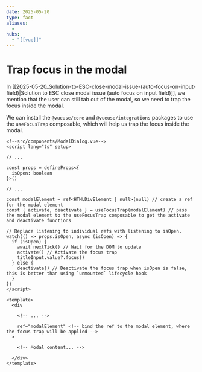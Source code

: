 ```yaml
---
date: 2025-05-20
type: fact
aliases:
  -
hubs:
  - "[[vue]]"
---
```


# Trap focus in the modal

In [[2025-05-20_Solution-to-ESC-close-modal-issue-(auto-focus-on-input-field)|Solution to ESC close modal issue (auto focus on input field)]], we mention that the user can still tab out of the modal, so we need to trap the focus inside the modal.

We can install the `@vueuse/core` and `@vueuse/integrations` packages to use the `useFocusTrap` composable, which will help us trap the focus inside the modal.


```vue
<!--src/components/ModalDialog.vue-->
<script lang="ts" setup>

// ...

const props = defineProps<{
  isOpen: boolean
}>()

// ...

const modalElement = ref<HTMLDivElement | null>(null) // create a ref for the modal element
const { activate, deactivate } = useFocusTrap(modalElement) // pass the modal element to the useFocusTrap composable to get the activate and deactivate functions

// Replace listening to individual refs with listening to isOpen.
watch(() => props.isOpen, async (isOpen) => {
  if (isOpen) {
    await nextTick() // Wait for the DOM to update
    activate() // Activate the focus trap
    titleInput.value?.focus()
  } else {
    deactivate() // Deactivate the focus trap when isOpen is false, this is better than using `unmounted` lifecycle hook
  }
})
</script>

<template>
  <div

    <!-- ... -->

    ref="modalElement" <!-- bind the ref to the modal element, where the focus trap will be applied -->
  >

    <!-- Modal content... -->

  </div>
</template>
```

